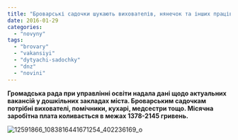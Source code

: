 ```yaml
---
title: "Броварські садочки шукають вихователів, нянечок та інших працівників"
date: 2016-01-29
categories: 
  - "novyny"
tags: 
  - "brovary"
  - "vakansiyi"
  - "dytyachi-sadochky"
  - "dnz"
  - "novini"
---
```


**Громадська рада при управлінні освіти надала дані щодо актуальних вакансій у дошкільних закладах міста. Броварським садочкам потрібні вихователі, помічники, кухарі, медсестри тощо. Місячна заробітна плата коливається в межах 1378-2145 гривень.**

![12591866_1083816441671254_402236169_o](https://mpz.brovary.org/wp-content/uploads/2016/01/12591866_1083816441671254_402236169_o.jpg)
